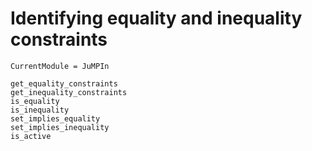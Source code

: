 # Identifying equality and inequality constraints

```@meta
CurrentModule = JuMPIn
```

```@docs
get_equality_constraints
get_inequality_constraints
is_equality
is_inequality
set_implies_equality
set_implies_inequality
is_active
```
